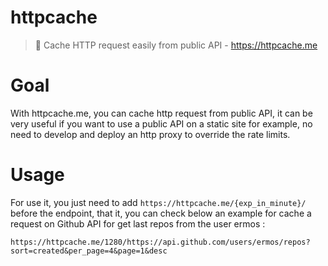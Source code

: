 # httpcache
> 💾 Cache HTTP request easily from public API - https://httpcache.me
# Goal
With httpcache.me, you can cache http request from public API,
it can be very useful if you want to use a public API on a static site for example,
no need to develop and deploy an http proxy to override the rate limits.
# Usage
For use it, you just need to add `https://httpcache.me/{exp_in_minute}/` before the endpoint,
that it, you can check below an example for cache a request on Github API for get last repos from the user ermos :
```shell
https://httpcache.me/1280/https://api.github.com/users/ermos/repos?sort=created&per_page=4&page=1&desc
```
